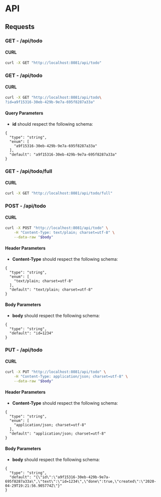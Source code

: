 # API

## Requests

### **GET** - /api/todo

#### CURL

```sh
curl -X GET "http://localhost:8081/api/todo"
```

### **GET** - /api/todo

#### CURL

```sh
curl -X GET "http://localhost:8081/api/todo\
?id=a9f15316-30eb-429b-9e7a-695f8287a33a"
```

#### Query Parameters

- **id** should respect the following schema:

```
{
  "type": "string",
  "enum": [
    "a9f15316-30eb-429b-9e7a-695f8287a33a"
  ],
  "default": "a9f15316-30eb-429b-9e7a-695f8287a33a"
}
```

### **GET** - /api/todo/full

#### CURL

```sh
curl -X GET "http://localhost:8081/api/todo/full"
```

### **POST** - /api/todo

#### CURL

```sh
curl -X POST "http://localhost:8081/api/todo" \
    -H "Content-Type: text/plain; charset=utf-8" \
    --data-raw "$body"
```

#### Header Parameters

- **Content-Type** should respect the following schema:

```
{
  "type": "string",
  "enum": [
    "text/plain; charset=utf-8"
  ],
  "default": "text/plain; charset=utf-8"
}
```

#### Body Parameters

- **body** should respect the following schema:

```
{
  "type": "string",
  "default": "id=1234"
}
```

### **PUT** - /api/todo

#### CURL

```sh
curl -X PUT "http://localhost:8081/api/todo" \
    -H "Content-Type: application/json; charset=utf-8" \
    --data-raw "$body"
```

#### Header Parameters

- **Content-Type** should respect the following schema:

```
{
  "type": "string",
  "enum": [
    "application/json; charset=utf-8"
  ],
  "default": "application/json; charset=utf-8"
}
```

#### Body Parameters

- **body** should respect the following schema:

```
{
  "type": "string",
  "default": "{\"id\":\"a9f15316-30eb-429b-9e7a-695f8287a33a\",\"text\":\"id=1234\",\"done\":true,\"created\":\"2020-04-29T19:21:56.905774Z\"}"
}
```
